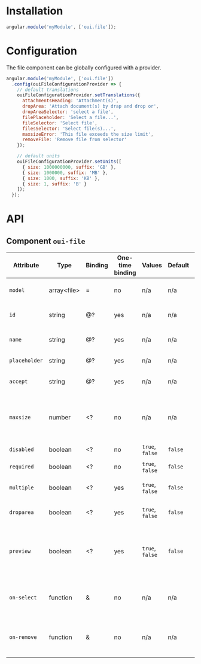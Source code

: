 # Installation

```js
angular.module('myModule', ['oui.file']);
```

# Configuration

The file component can be globally configured with a provider.

```js
angular.module('myModule', ['oui.file'])
  .config(ouiFileConfigurationProvider => {
    // default translations
    ouiFileConfigurationProvider.setTranslations({
      attachmentsHeading: 'Attachment(s)',
      dropArea: 'Attach document(s) by drap and drop or',
      dropAreaSelector: 'select a file',
      filePlaceholder: 'Select a file...',
      fileSelector: 'Select file',
      filesSelector: 'Select file(s)...',
      maxsizeError: 'This file exceeds the size limit',
      removeFile: 'Remove file from selector'
    });

    // default units
    ouiFileConfigurationProvider.setUnits([
      { size: 1000000000, suffix: 'GB' },
      { size: 1000000, suffix: 'MB' },
      { size: 1000, suffix: 'KB' },
      { size: 1, suffix: 'B' }
    ]);
  });
```

# API

## Component `oui-file`

| Attribute         | Type              | Binding   | One-time binding  | Values            | Default   | Description
| ----              | ----              | ----      | ----              | ----              | ----      | ----
| `model`           | array&lt;file&gt; | =         | no                | n/a               | n/a       | model bound to component
| `id`              | string            | @?        | yes               | n/a               | n/a       | id attribute of form input
| `name`            | string            | @?        | yes               | n/a               | n/a       | name attribute of form input
| `placeholder`     | string            | @?        | yes               | n/a               | n/a       | placeholder text
| `accept`          | string            | @?        | yes               | n/a               | n/a       | accept attribute of file input
| `maxsize`         | number            | <?        | no                | n/a               | n/a       | maximum file size in byte (support form validators)
| `disabled`        | boolean           | <?        | no                | `true`, `false`   | `false`   | disabled flag
| `required`        | boolean           | <?        | no                | `true`, `false`   | `false`   | required flag
| `multiple`        | boolean           | <?        | yes               | `true`, `false`   | `false`   | allow multiple files
| `droparea`        | boolean           | <?        | yes               | `true`, `false`   | `false`   | enable a drop area to drag files
| `preview`         | boolean           | <?        | yes               | `true`, `false`   | `false`   | show preview of image files (works only with `image/*` files.)
| `on-select`       | function          | &         | no                | n/a               | n/a       | handler triggered when files are selected
| `on-remove`       | function          | &         | no                | n/a               | n/a       | handler triggered when attachment is removed
